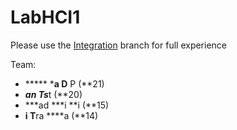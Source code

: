 # LabHCI1

Please use the [Integration](https://github.com/JunederZ/LabHCI1/tree/integration) branch for full experience

Team:
- ***** *****a D**** P (**21)
- ***an Ts***t (**20)
- ***ad ***i **i (**15)
- **i T**ra ****a (**14)
